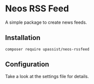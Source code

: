 # Neos RSS Feed

A simple package to create news feeds.

## Installation

```composer require upassist/neos-rssfeed```

## Configuration

Take a look at the settings file for details.

